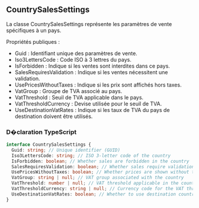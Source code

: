 ﻿## CountrySalesSettings

La classe CountrySalesSettings représente les paramètres de vente spécifiques à un pays.

Propriétés publiques :
- Guid : Identifiant unique des paramètres de vente.
- Iso3LettersCode : Code ISO à 3 lettres du pays.
- IsForbidden : Indique si les ventes sont interdites dans ce pays.
- SalesRequiresValidation : Indique si les ventes nécessitent une validation.
- UsePricesWithoutTaxes : Indique si les prix sont affichés hors taxes.
- VatGroup : Groupe de TVA associé au pays.
- VatThreshold : Seuil de TVA applicable dans le pays.
- VatThresholdCurrency : Devise utilisée pour le seuil de TVA.
- UseDestinationVatRates : Indique si les taux de TVA du pays de destination doivent être utilisés.

### D�claration TypeScript
```typescript
interface CountrySalesSettings {
  Guid: string; // Unique identifier (GUID)
  Iso3LettersCode: string; // ISO 3-letter code of the country
  IsForbidden: boolean; // Whether sales are forbidden in the country
  SalesRequiresValidation: boolean; // Whether sales require validation
  UsePricesWithoutTaxes: boolean; // Whether prices are shown without taxes
  VatGroup: string | null; // VAT group associated with the country
  VatThreshold: number | null; // VAT threshold applicable in the country
  VatThresholdCurrency: string | null; // Currency code for the VAT threshold
  UseDestinationVatRates: boolean; // Whether to use destination country's VAT rates
}
```
